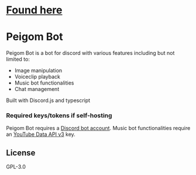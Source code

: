 # [Found here](https://peigom.pennanen.dev)

# Peigom Bot

Peigom Bot is a bot for discord with various features including but not limited to:

-   Image manipulation
-   Voiceclip playback
-   Music bot functionalities
-   Chat management

Built with Discord.js and typescript

### Required keys/tokens if self-hosting

Peigom Bot requires a [Discord bot account](https://discordapp.com/developers/applications/).
Music bot functionalities require an [YouTube Data API v3](https://developers.google.com/youtube/v3/) key.

## License

GPL-3.0
